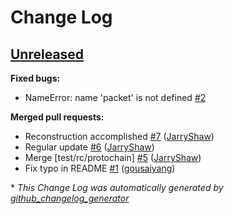 # Change Log

## [Unreleased](https://github.com/JarryShaw/PyPCAPKit/tree/HEAD)

**Fixed bugs:**

- NameError: name 'packet' is not defined [\#2](https://github.com/JarryShaw/PyPCAPKit/issues/2)

**Merged pull requests:**

- Reconstruction accomplished [\#7](https://github.com/JarryShaw/PyPCAPKit/pull/7) ([JarryShaw](https://github.com/JarryShaw))
- Regular update [\#6](https://github.com/JarryShaw/PyPCAPKit/pull/6) ([JarryShaw](https://github.com/JarryShaw))
- Merge \[test/rc/protochain\] [\#5](https://github.com/JarryShaw/PyPCAPKit/pull/5) ([JarryShaw](https://github.com/JarryShaw))
- Fix typo in README [\#1](https://github.com/JarryShaw/PyPCAPKit/pull/1) ([gousaiyang](https://github.com/gousaiyang))



\* *This Change Log was automatically generated by [github_changelog_generator](https://github.com/skywinder/Github-Changelog-Generator)*